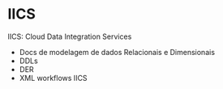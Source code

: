 # IICS
IICS: Cloud Data Integration Services

- Docs de modelagem de dados Relacionais e Dimensionais
- DDLs
- DER
- XML workflows IICS
